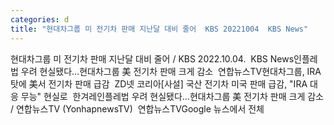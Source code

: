 ```yaml
---
categories: d
title: "현대차그룹 미 전기차 판매 지난달 대비 줄어  KBS 20221004  KBS News"
---
```

현대차그룹 미 전기차 판매 지난달 대비 줄어 / KBS 2022.10.04.&nbsp;&nbsp;KBS News인플레법 우려 현실됐다…현대차그룹 美 전기차 판매 크게 감소&nbsp;&nbsp;연합뉴스TV현대차그룹, IRA 탓에 美서 전기차 판매 급감&nbsp;&nbsp;ZD넷 코리아[사설] 국산 전기차 미국 판매 급감, "IRA 대응 무능" 현실로&nbsp;&nbsp;한겨레인플레법 우려 현실됐다…현대차그룹 美 전기차 판매 크게 감소 / 연합뉴스TV (YonhapnewsTV)&nbsp;&nbsp;연합뉴스TVGoogle 뉴스에서 전체 